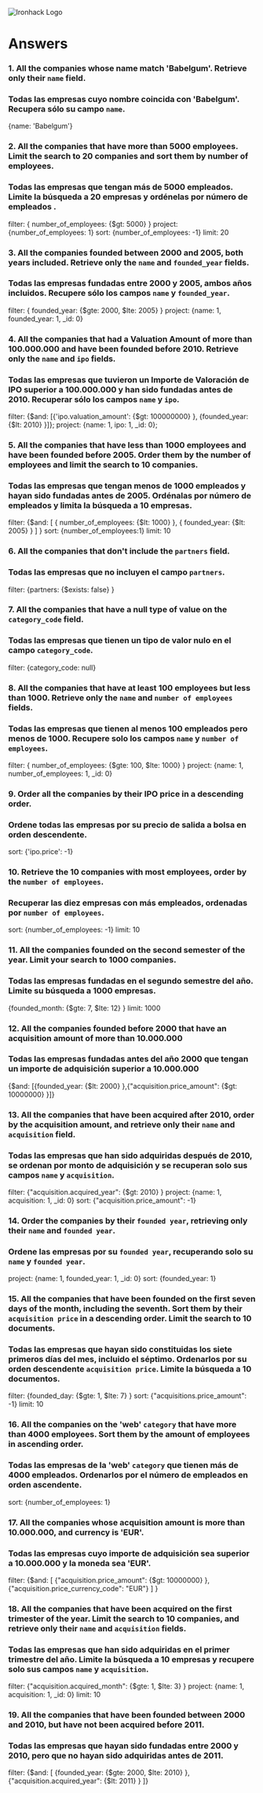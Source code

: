 ![Ironhack Logo](https://i.imgur.com/1QgrNNw.png)

# Answers

### 1. All the companies whose name match 'Babelgum'. Retrieve only their `name` field.

### Todas las empresas cuyo nombre coincida con 'Babelgum'. Recupera sólo su campo `name`.

<!-- Your Code Goes Here -->

{name: 'Babelgum'}

### 2. All the companies that have more than 5000 employees. Limit the search to 20 companies and sort them by **number of employees**.

### Todas las empresas que tengan más de 5000 empleados. Limite la búsqueda a 20 empresas y ordénelas por número de empleados .

<!-- Your Code Goes Here -->

filter: { number_of_employees: {$gt: 5000} }
project: {number_of_employees: 1}
sort: {number_of_employees: -1}
limit: 20

### 3. All the companies founded between 2000 and 2005, both years included. Retrieve only the `name` and `founded_year` fields.

### Todas las empresas fundadas entre 2000 y 2005, ambos años incluidos. Recupere sólo los campos `name` y `founded_year`.

<!-- Your Code Goes Here -->

filter: { founded_year: {$gte: 2000, $lte: 2005} }
project: {name: 1, founded_year: 1, \_id: 0}

### 4. All the companies that had a Valuation Amount of more than 100.000.000 and have been founded before 2010. Retrieve only the `name` and `ipo` fields.

### Todas las empresas que tuvieron un Importe de Valoración de IPO superior a 100.000.000 y han sido fundadas antes de 2010. Recuperar sólo los campos `name` y `ipo`.

<!-- Your Code Goes Here -->

filter: {$and: [{'ipo.valuation_amount': {$gt: 100000000} }, {founded_year: {$lt: 2010} }]};
project: {name: 1, ipo: 1, \_id: 0};

### 5. All the companies that have less than 1000 employees and have been founded before 2005. Order them by the number of employees and limit the search to 10 companies.

### Todas las empresas que tengan menos de 1000 empleados y hayan sido fundadas antes de 2005. Ordénalas por número de empleados y limita la búsqueda a 10 empresas.

<!-- Your Code Goes Here -->

filter: {$and: [ { number_of_employees: {$lt: 1000} }, { founded_year: {$lt: 2005} } ] }
sort: {number_of_employees:1}
limit: 10

### 6. All the companies that don't include the `partners` field.

### Todas las empresas que no incluyen el campo `partners`.

<!-- Your Code Goes Here -->

filter: {partners: {$exists: false} }

### 7. All the companies that have a null type of value on the `category_code` field.

### Todas las empresas que tienen un tipo de valor nulo en el campo `category_code`.

<!-- Your Code Goes Here -->

filter: {category_code: null}

### 8. All the companies that have at least 100 employees but less than 1000. Retrieve only the `name` and `number of employees` fields.

### Todas las empresas que tienen al menos 100 empleados pero menos de 1000. Recupere solo los campos `name` y `number of employees`.

<!-- Your Code Goes Here -->

filter: { number_of_employees: {$gte: 100, $lte: 1000} }
project: {name: 1, number_of_employees: 1, \_id: 0}

### 9. Order all the companies by their IPO price in a descending order.

### Ordene todas las empresas por su precio de salida a bolsa en orden descendente.

<!-- Your Code Goes Here -->

sort: {'ipo.price': -1}

### 10. Retrieve the 10 companies with most employees, order by the `number of employees`.

### Recuperar las diez empresas con más empleados, ordenadas por `number of employees`.

<!-- Your Code Goes Here -->

sort: {number_of_employees: -1}
limit: 10

### 11. All the companies founded on the second semester of the year. Limit your search to 1000 companies.

### Todas las empresas fundadas en el segundo semestre del año. Limite su búsqueda a 1000 empresas.

<!-- Your Code Goes Here -->

{founded_month: {$gte: 7, $lte: 12} }
limit: 1000

### 12. All the companies founded before 2000 that have an acquisition amount of more than 10.000.000

### Todas las empresas fundadas antes del año 2000 que tengan un importe de adquisición superior a 10.000.000

<!-- Your Code Goes Here -->

{$and: [{founded_year: {$lt: 2000} },{"acquisition.price_amount": {$gt: 10000000} }]}

### 13. All the companies that have been acquired after 2010, order by the acquisition amount, and retrieve only their `name` and `acquisition` field.

### Todas las empresas que han sido adquiridas después de 2010, se ordenan por monto de adquisición y se recuperan solo sus campos `name` y `acquisition`.

<!-- Your Code Goes Here -->

filter: {"acquisition.acquired_year": {$gt: 2010} }
project: {name: 1, acquisition: 1, \_id: 0}
sort: {"acquisition.price_amount": -1}

### 14. Order the companies by their `founded year`, retrieving only their `name` and `founded year`.

### Ordene las empresas por su `founded year`, recuperando solo su `name` y `founded year`.

<!-- Your Code Goes Here -->

project: {name: 1, founded_year: 1, \_id: 0}
sort: {founded_year: 1}

### 15. All the companies that have been founded on the first seven days of the month, including the seventh. Sort them by their `acquisition price` in a descending order. Limit the search to 10 documents.

### Todas las empresas que hayan sido constituidas los siete primeros días del mes, incluido el séptimo. Ordenarlos por su orden descendente `acquisition price`. Limite la búsqueda a 10 documentos.

<!-- Your Code Goes Here -->

filter: {founded_day: {$gte: 1, $lte: 7} }
sort: {"acquisitions.price_amount": -1}
limit: 10

### 16. All the companies on the 'web' `category` that have more than 4000 employees. Sort them by the amount of employees in ascending order.

### Todas las empresas de la 'web' `category` que tienen más de 4000 empleados. Ordenarlos por el número de empleados en orden ascendente.

<!-- Your Code Goes Here -->

<!-- no se donde esta la categoria web en la base de datos -->

sort: {number_of_employees: 1}

### 17. All the companies whose acquisition amount is more than 10.000.000, and currency is 'EUR'.

### Todas las empresas cuyo importe de adquisición sea superior a 10.000.000 y la moneda sea 'EUR'.

<!-- Your Code Goes Here -->

filter: {$and: [ {"acquisition.price_amount": {$gt: 10000000} }, {"acquisition.price_currency_code": "EUR"} ] }

### 18. All the companies that have been acquired on the first trimester of the year. Limit the search to 10 companies, and retrieve only their `name` and `acquisition` fields.

### Todas las empresas que han sido adquiridas en el primer trimestre del año. Limite la búsqueda a 10 empresas y recupere solo sus campos `name` y `acquisition`.

<!-- Your Code Goes Here -->

filter: {"acquisition.acquired_month": {$gte: 1, $lte: 3} }
project: {name: 1, acquisition: 1, \_id: 0}
limit: 10

### 19. All the companies that have been founded between 2000 and 2010, but have not been acquired before 2011.

### Todas las empresas que hayan sido fundadas entre 2000 y 2010, pero que no hayan sido adquiridas antes de 2011.

<!-- Your Code Goes Here -->

filter: {$and: [ {founded_year: {$gte: 2000, $lte: 2010} }, {"acquisition.acquired_year": {$lt: 2011} } ]}
